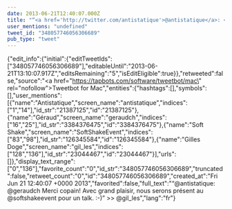 ```yaml
---
date: 2013-06-21T12:40:07.000Z
title: "“<a href='http://twitter.com/antistatique'>@antistatique</a>: <a href='http://twitter.com/geraudch'>@geraudch</a> Merci copain! Avec grand plaisir, nous serons présent au <a href='http://twitter.com/softshakeevent'>@softshakeevent</a> pour un talk. :-)”  &gt;&gt; <a href='http://twitter.com/gil_les'>@gil_les</a>″"
user_mentions: "undefined"
tweet_id: "348057746056306689"
pub_type: "tweet"
---
```

{"edit_info":{"initial":{"editTweetIds":["348057746056306689"],"editableUntil":"2013-06-21T13:10:07.917Z","editsRemaining":"5","isEditEligible":true}},"retweeted":false,"source":"<a href=\"https://tapbots.com/software/tweetbot/mac\" rel=\"nofollow\">Tweetbot for Mac</a>","entities":{"hashtags":[],"symbols":[],"user_mentions":[{"name":"Antistatique","screen_name":"antistatique","indices":["1","14"],"id_str":"21387125","id":"21387125"},{"name":"Géraud","screen_name":"geraudch","indices":["16","25"],"id_str":"3384376475","id":"3384376475"},{"name":"Soft Shake","screen_name":"SoftShakeEvent","indices":["83","98"],"id_str":"126345584","id":"126345584"},{"name":"Gilles Doge","screen_name":"gil_les","indices":["128","136"],"id_str":"23044467","id":"23044467"}],"urls":[]},"display_text_range":["0","136"],"favorite_count":"0","id_str":"348057746056306689","truncated":false,"retweet_count":"0","id":"348057746056306689","created_at":"Fri Jun 21 12:40:07 +0000 2013","favorited":false,"full_text":"“@antistatique: @geraudch Merci copain! Avec grand plaisir, nous serons présent au @softshakeevent pour un talk. :-)”  &gt;&gt; @gil_les","lang":"fr"}
